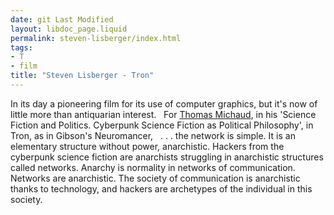 ```yaml
---
date: git Last Modified
layout: libdoc_page.liquid
permalink: steven-lisberger/index.html
tags:
- T
- film
title: "Steven Lisberger - Tron"
---
```


In its day a pioneering film for its use of computer  graphics, but it's now of little more than antiquarian interest.
 
For <a href="https://books.google.co.uk/books?id=-8iD6iuO-iAC&amp;pg=PA73&amp;lpg=PA73&amp;dq=why+are+anarchists+attracted+to+science+fiction&amp;source=bl&amp;ots=NejthZ5DRg&amp;sig=FUp9INPFjgzR6RyZElmMVISZ33Q&amp;hl=en&amp;sa=X&amp;ved=0CFcQ6AEwCWoVChMIwdOJwdPzxgIVi27bCh1hdwle#v=onepage&amp;q=why are a"> Thomas Michaud</a>, in his 'Science Fiction and Politics. Cyberpunk Science  Fiction as Political Philosophy', in Tron, as in Gibson's Neuromancer, 
 
. . . the network is simple. It is an elementary structure  without power, anarchistic. Hackers from the cyberpunk science fiction are  anarchists struggling in anarchistic structures called networks. Anarchy is  normality in networks of communication. Networks are anarchistic. The society of  communication is anarchistic thanks to technology, and hackers are archetypes of  the individual in this society.